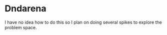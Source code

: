 # Dndarena

I have no idea how to do this so I plan on doing several spikes to explore the problem space.
